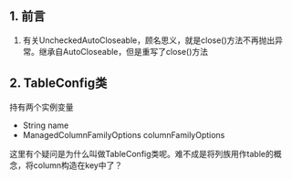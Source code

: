 ## 1. 前言

1. 有关UncheckedAutoCloseable，顾名思义，就是close()方法不再抛出异常。继承自AutoCloseable，但是重写了close()方法

## 2. TableConfig类

持有两个实例变量

* String name
* ManagedColumnFamilyOptions columnFamilyOptions

这里有个疑问是为什么叫做TableConfig类呢。难不成是将列族用作table的概念，将column构造在key中了？



